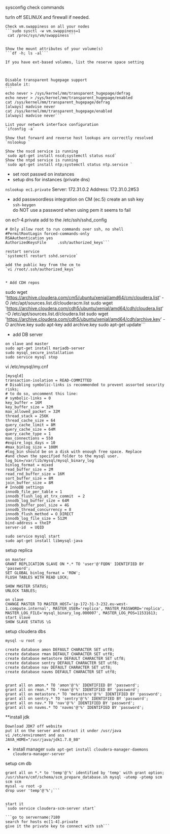 sysconfig check commands

 turln off SELINUX and firewall if needed.

    Check vm.swappiness on all your nodes
    ```sudo sysctl -w vm.swappiness=1
     cat /proc/sys/vm/swappiness```


    Show the mount attributes of your volume(s)
    ```df -h; ls -al```

    If you have ext-based volumes, list the reserve space setting
    


    Disable transparent hugepage support
    disbale it:
    ```
    echo never > /sys/kernel/mm/transparent_hugepage/defrag
	echo never > /sys/kernel/mm/transparent_hugepage/enabled
    cat /sys/kernel/mm/transparent_hugepage/defrag
	[always] madvise never
	cat /sys/kernel/mm/transparent_hugepage/enabled
	[always] madvise never```

    List your network interface configuration
    `ifconfig -a`

    Show that forward and reverse host lookups are correctly resolved
    `nslookup `

    Show the nscd service is running
    `sudo apt-get install nscd;systemctl status nscd`
    Show the ntpd service is running
    `sudo apt-get install ntp;systemctl status ntp.service `

* set root passwd on instances
* setup dns for instances (private dns)
	
`nslookup ec1.private`
Server:		172.31.0.2
Address:	172.31.0.2#53

* add passwoordless integration
on CM (ec.5) create an ssh key  
`ssh-keygen`  
do NOT use a password when using pem it seems to fail

on ec1-4.private add to the /etc/ssh/sshd_config
```PermitRootLogin yes
# Only allow root to run commands over ssh, no shell
#PermitRootLogin forced-commands-only
RSAAuthentication yes
AuthorizedKeysFile     .ssh/authorized_keys```

restart service 
`systemctl restart sshd.service`

add the public key from the cm to 
`vi /root/.ssh/authorized_keys`


* Add CDH repos

```
sudo wget 'https://archive.cloudera.com/cm5/ubuntu/xenial/amd64/cm/cloudera.list' -O /etc/apt/sources.list.d/clouderacm.list
sudo wget 'https://archive.cloudera.com/cdh5/ubuntu/xenial/amd64/cdh/cloudera.list' -O /etc/apt/sources.list.d/cloudera.list
sudo wget 'https://archive.cloudera.com/cdh5/ubuntu/xenial/amd64/cdh/archive.key' -O archive.key
sudo apt-key add archive.key
sudo apt-get update```

* add DB server

```
on slave and master
sudo apt-get install mariadb-server
sudo mysql_secure_installation
sudo service mysql stop
```
vi /etc/mysql/my.cnf
```
[mysqld]
transaction-isolation = READ-COMMITTED
# Disabling symbolic-links is recommended to prevent assorted security risks;
# to do so, uncomment this line:
# symbolic-links = 0
key_buffer = 16M
key_buffer_size = 32M
max_allowed_packet = 32M
thread_stack = 256K
thread_cache_size = 64
query_cache_limit = 8M
query_cache_size = 64M
query_cache_type = 1
max_connections = 550
#expire_logs_days = 10
#max_binlog_size = 100M
#log_bin should be on a disk with enough free space. Replace 
#and chown the specified folder to the mysql user.
log_bin=/var/lib/mysql/mysql_binary_log
binlog_format = mixed
read_buffer_size = 2M
read_rnd_buffer_size = 16M
sort_buffer_size = 8M
join_buffer_size = 8M
# InnoDB settings
innodb_file_per_table = 1
innodb_flush_log_at_trx_commit  = 2
innodb_log_buffer_size = 64M
innodb_buffer_pool_size = 4G
innodb_thread_concurrency = 8
innodb_flush_method = O_DIRECT
innodb_log_file_size = 512M
bind-address = theIP
server-id  = UQID

sudo service mysql start
sudo apt-get install libmysql-java
```

setup replica
```
on master
GRANT REPLICATION SLAVE ON *.* TO 'user'@'FQDN' IDENTIFIED BY 'password';
SET GLOBAL binlog_format = 'ROW';
FLUSH TABLES WITH READ LOCK;

SHOW MASTER STATUS;
UNLOCK TABLES;

on slave
CHANGE MASTER TO MASTER_HOST='ip-172-31-3-232.eu-west-1.compute.internal', MASTER_USER='replica', MASTER_PASSWORD='replica', MASTER_LOG_FILE='mysql_binary_log.000007', MASTER_LOG_POS=11531613;
start slave
SHOW SLAVE STATUS \G

```
setup cloudera dbs
```
mysql -u root -p

create database amon DEFAULT CHARACTER SET utf8;
create database rman DEFAULT CHARACTER SET utf8;
create database metastore DEFAULT CHARACTER SET utf8;
create database sentry DEFAULT CHARACTER SET utf8;
create database nav DEFAULT CHARACTER SET utf8;
create database navms DEFAULT CHARACTER SET utf8;


grant all on amon.* TO 'amon'@'%' IDENTIFIED BY 'password';
grant all on rman.* TO 'rman'@'%' IDENTIFIED BY 'password';
grant all on metastore.* TO 'metastore'@'%' IDENTIFIED BY 'password';
grant all on sentry.* TO 'sentry'@'%' IDENTIFIED BY 'password';
grant all on nav.* TO 'nav'@'%' IDENTIFIED BY 'password';
grant all on navms.* TO 'navms'@'%' IDENTIFIED BY 'password';
```

**install jdk
```
Download JDK7 off website
put it on the server and extract it under /usr/java
vi /etc/enviroment and ass
JAVA_HOME="/usr/java/jdk1.7.0_80"
```


* install manager
`sudo apt-get install cloudera-manager-daemons cloudera-manager-server `

setup cm db
```mysal -u root -p
grant all on *.* to 'temp'@'%' identified by 'temp' with grant option;
/usr/share/cmf/schema/scm_prepare_database.sh mysql -utemp -ptemp scm scm scm
mysal -u root -p
drop user 'temp'@'%';```


start it
`sudo service cloudera-scm-server start`

```go to servername:7180
search for hosts ec[1-4].private
give it the private key to connect with ssh``` 